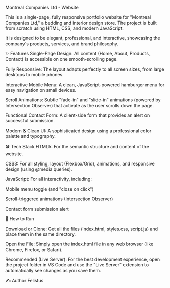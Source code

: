 Montreal Companies Ltd - Website

This is a single-page, fully responsive portfolio website for "Montreal Companies Ltd," a bedding and interior design store. The project is built from scratch using HTML, CSS, and modern JavaScript.

It is designed to be elegant, professional, and interactive, showcasing the company's products, services, and brand philosophy.

✨ Features
Single-Page Design: All content (Home, About, Products, Contact) is accessible on one smooth-scrolling page.

Fully Responsive: The layout adapts perfectly to all screen sizes, from large desktops to mobile phones.

Interactive Mobile Menu: A clean, JavaScript-powered hamburger menu for easy navigation on small devices.

Scroll Animations: Subtle "fade-in" and "slide-in" animations (powered by Intersection Observer) that activate as the user scrolls down the page.

Functional Contact Form: A client-side form that provides an alert on successful submission.

Modern & Clean UI: A sophisticated design using a professional color palette and typography.

🛠️ Tech Stack
HTML5: For the semantic structure and content of the website.

CSS3: For all styling, layout (Flexbox/Grid), animations, and responsive design (using @media queries).

JavaScript: For all interactivity, including:

Mobile menu toggle (and "close on click")

Scroll-triggered animations (Intersection Observer)

Contact form submission alert


🚀 How to Run

Download or Clone: Get all the files (index.html, styles.css, script.js) and place them in the same directory.

Open the File: Simply open the index.html file in any web browser (like Chrome, Firefox, or Safari).

Recommended (Live Server): For the best development experience, open the project folder in VS Code and use the "Live Server" extension to automatically see changes as you save them.

✍️ Author
Felistus 